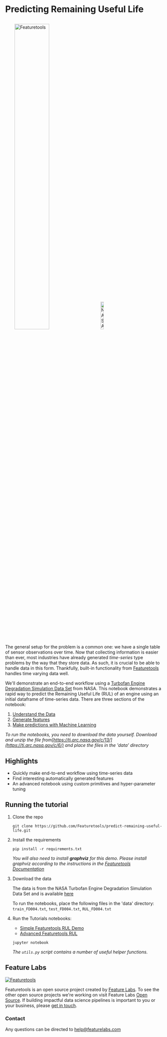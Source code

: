 # Predicting Remaining Useful Life  
<p style="margin:30px">
    <img style="display:inline; margin-right:50px" width=50% src="https://www.featuretools.com/wp-content/uploads/2017/12/FeatureLabs-Logo-Tangerine-800.png" alt="Featuretools" />
    <img style="display:inline" width=15% src="https://upload.wikimedia.org/wikipedia/commons/e/e5/NASA_logo.svg" alt="NASA" />
</p>

The general setup for the problem is a common one: we have a single table of sensor observations over time. Now that collecting information is easier than ever, most industries have already generated *time-series* type problems by the way that they store data. As such, it is crucial to be able to handle data in this form. Thankfully, built-in functionality from [Featuretools](https://www.featuretools.com) handles time varying data well.

We'll demonstrate an end-to-end workflow using a [Turbofan Engine Degradation Simulation Data Set](https://ti.arc.nasa.gov/tech/dash/groups/pcoe/prognostic-data-repository/#turbofan) from NASA. This notebook demonstrates a rapid way to predict the Remaining Useful Life (RUL) of an engine using an initial dataframe of time-series data. There are three sections of the notebook:
1. [Understand the Data](#Step-1:-Understanding-the-Data)
2. [Generate features](#Step-2:-DFS-and-Creating-a-Model)
3. [Make predictions with Machine Learning](#Step-3:-Using-the-Model)

*To run the notebooks, you need to download the data yourself. Download and unzip the file from[https://ti.arc.nasa.gov/c/13/](https://ti.arc.nasa.gov/c/6/) and place the files in the 'data' directory*

## Highlights
* Quickly make end-to-end workflow using time-series data
* Find interesting automatically generated features
* An advanced notebook using custom primitives and hyper-parameter tuning

## Running the tutorial
1. Clone the repo

    ```
    git clone https://github.com/Featuretools/predict-remaining-useful-life.git
    ```

2. Install the requirements

    ```
    pip install -r requirements.txt
    ```
    
    *You will also need to install **graphviz** for this demo. Please install graphviz according to the instructions in the [Featuretools Documentation](https://docs.featuretools.com/getting_started/install.html)*

3. Download the data

    The data is from the NASA Turbofan Engine Degradation Simulation Data Set
    and is available [here](https://ti.arc.nasa.gov/tech/dash/groups/pcoe/prognostic-data-repository/#turbofan)

    To run the notebooks, place the following files in the 'data' directory:
    `train_FD004.txt`, `test_FD004.txt`, `RUL_FD004.txt`

4. Run the Tutorials notebooks:<br>
    - [Simple Featuretools RUL Demo](Simple%20Featuretools%20RUL%20Demo.ipynb)<br/>
    - [Advanced Featuretools RUL](Advanced%20Featuretools%20RUL.ipynb)<br/>

    ```
    jupyter notebook
    ```

    *The `utils.py` script contains a number of useful helper functions.*


## Feature Labs
<a href="https://www.featurelabs.com/">
    <img src="http://www.featurelabs.com/wp-content/uploads/2017/12/logo.png" alt="Featuretools" />
</a>

Featuretools is an open source project created by [Feature Labs](https://www.featurelabs.com/). To see the other open source projects we're working on visit Feature Labs [Open Source](https://www.featurelabs.com/open). If building impactful data science pipelines is important to you or your business, please [get in touch](https://www.featurelabs.com/contact).

### Contact

Any questions can be directed to help@featurelabs.com
